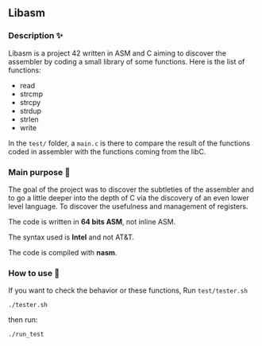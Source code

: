 ## Libasm

### Description ✨
Libasm is a project 42 written in ASM and C aiming to discover the assembler by coding a small library of some functions.
Here is the list of functions:
- read
- strcmp
- strcpy
- strdup
- strlen
- write

In the `test/` folder, a `main.c` is there to compare the result of the functions coded in assembler with the functions coming from the libC.

### Main purpose :page_facing_up:
The goal of the project was to discover the subtleties of the assembler and to go a little deeper into the depth of C via the discovery of an even lower level language.
To discover the usefulness and management of registers.

The code is written in **64 bits ASM**, not inline ASM.

The syntax used is **Intel** and not AT&T.

The code is compiled with **nasm**.


### How to use :rocket:

If you want to check the behavior or these functions,
Run ``test/tester.sh``
```
./tester.sh
```
then run:
```
./run_test
```
